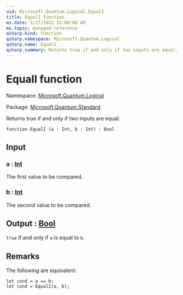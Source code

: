 ```yaml
---
uid: Microsoft.Quantum.Logical.EqualI
title: EqualI function
ms.date: 3/27/2022 12:00:00 AM
ms.topic: managed-reference
qsharp.kind: function
qsharp.namespace: Microsoft.Quantum.Logical
qsharp.name: EqualI
qsharp.summary: Returns true if and only if two inputs are equal.
---
```


# EqualI function

Namespace: [Microsoft.Quantum.Logical](xref:Microsoft.Quantum.Logical)

Package: [Microsoft.Quantum.Standard](https://nuget.org/packages/Microsoft.Quantum.Standard)


Returns true if and only if two inputs are equal.

```qsharp
function EqualI (a : Int, b : Int) : Bool
```


## Input

### a : [Int](xref:microsoft.quantum.qsharp.valueliterals#int-literals)

The first value to be compared.


### b : [Int](xref:microsoft.quantum.qsharp.valueliterals#int-literals)

The second value to be compared.



## Output : [Bool](xref:microsoft.quantum.qsharp.valueliterals#bool-literals)

`true` if and only if `a` is equal to `b`.

## Remarks

The following are equivalent:```qsharplet cond = a == b;let cond = EqualI(a, b);```